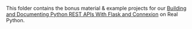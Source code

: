 This folder contains the bonus material & example projects for our [Building and Documenting Python REST APIs With Flask and Connexion](https://realpython.com/flask-connexion-rest-api/) on Real Python.
